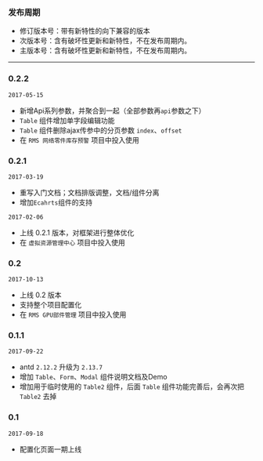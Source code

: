 
### 发布周期

* 修订版本号：带有新特性的向下兼容的版本
* 次版本号：含有破坏性更新和新特性，不在发布周期内。
* 主版本号：含有破坏性更新和新特性，不在发布周期内。

- - -
### 0.2.2

`2017-05-15`

* 新增Api系列参数，并聚合到一起（全部参数再`api`参数之下）
* `Table` 组件增加单字段编辑功能
* `Table` 组件删除ajax传参中的分页参数 `index`、`offset`
* 在 `RMS 网络零件库存预警` 项目中投入使用


### 0.2.1

`2017-03-19`

* 重写入门文档；文档排版调整，文档/组件分离
* 增加`Ecahrts`组件的支持


`2017-02-06`

* 上线 0.2.1 版本，对框架进行整体优化
* 在 `虚拟资源管理中心` 项目中投入使用

### 0.2

`2017-10-13`

* 上线 0.2 版本
* 支持整个项目配置化
* 在 `RMS GPU部件管理` 项目中投入使用

### 0.1.1

`2017-09-22`

* antd `2.12.2` 升级为 `2.13.7`
* 增加 `Table`、`Form`、`Modal` 组件说明文档及Demo
* 增加用于临时使用的 `Table2` 组件，后面 `Table` 组件功能完善后，会再次把 `Table2` 去掉

### 0.1

`2017-09-18`

* 配置化页面一期上线
